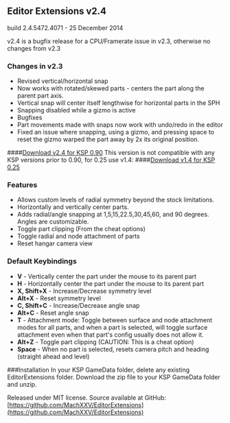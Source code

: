 ## Editor Extensions v2.4

build 2.4.5472.4071 - 25 December 2014

v2.4 is a bugfix release for a CPU/Framerate issue in v2.3, otherwise no changes from v2.3

### Changes in v2.3
* Revised vertical/horizontal snap
 * Now works with rotated/skewed parts - centers the part along the parent part axis.
 * Vertical snap will center itself lengthwise for horizontal parts in the SPH
 * Snapping disabled while a gizmo is active
* Bugfixes
 * Part movements made with snaps now work with undo/redo in the editor
 * Fixed an issue where snapping, using a gizmo, and pressing space to reset the gizmo warped the part away by 2x its original position.

####[Download v2.4 for KSP 0.90](https://github.com/MachXXV/EditorExtensions/releases/download/v2.4/EditorExtensions_v2.4.zip)
This version is not compatible with any KSP versions prior to 0.90, for 0.25 use v1.4:
####[Download v1.4 for KSP 0.25](https://github.com/MachXXV/EditorExtensions/releases/download/v1.4/EditorExtensions_v1.4.zip)

### Features
* Allows custom levels of radial symmetry beyond the stock limitations.
* Horizontally and vertically center parts.
* Adds radial/angle snapping at 1,5,15,22.5,30,45,60, and 90 degrees. Angles are customizable.
* Toggle part clipping (From the cheat options)
* Toggle radial and node attachment of parts
* Reset hangar camera view

### Default Keybindings
* **V** 			- Vertically center the part under the mouse to its parent part
* **H** 			- Horizontally center the part under the mouse to its parent part
* **X, Shift+X** 	- Increase/Decrease symmetry level
* **Alt+X** 		- Reset symmetry level
* **C, Shift+C** 	- Increase/Decrease angle snap
* **Alt+C**			- Reset angle snap
* **T** 			- Attachment mode: Toggle between surface and node attachment modes for all parts, and when a part is selected, will toggle surface attachment even when that part's config usually does not allow it.
* **Alt+Z** 		- Toggle part clipping (CAUTION: This is a cheat option)
* **Space** 		- When no part is selected, resets camera pitch and heading (straight ahead and level)

###Installation
In your KSP GameData folder, delete any existing EditorExtensions folder.
Download the zip file to your KSP GameData folder and unzip.

Released under MIT license.
Source available at GitHub: [https://github.com/MachXXV/EditorExtensions](https://github.com/MachXXV/EditorExtensions)

